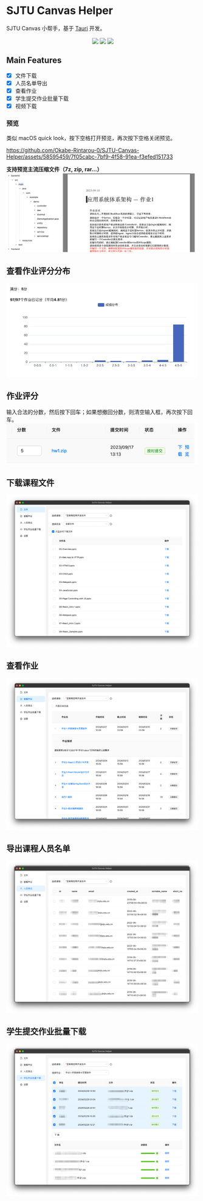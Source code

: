 # SJTU Canvas Helper

SJTU Canvas 小帮手，基于 [Tauri](https://tauri.app/) 开发。

<div align="center">
  <img align="center" src="https://img.shields.io/badge/rust-1.75-blue" alt="">
  <img align="center" src="https://img.shields.io/github/stars/Okabe-Rintarou-0/SJTU-Canvas-Helper" /> 
  <img align="center" src="https://img.shields.io/github/v/release/Okabe-Rintarou-0/SJTU-Canvas-Helper?include_prereleases" /> 
  <img align="center" src="https://img.shields.io/github/downloads/Okabe-Rintarou-0/SJTU-Canvas-Helper/total" />
</div>

## Main Features
+ [x] 文件下载
+ [x] 人员名单导出
+ [x] 查看作业
+ [x] 学生提交作业批量下载
+ [x] 视频下载

### 预览

类似 macOS quick look，按下空格打开预览，再次按下空格关闭预览。

https://github.com/Okabe-Rintarou-0/SJTU-Canvas-Helper/assets/58595459/7f05cabc-7bf9-4f58-91ea-f3efed151733

**支持预览主流压缩文件（7z, zip, rar...）**
![](./images/preview_zip.png)
## 查看作业评分分布
  
![](./images/distributions.png)
  
## 作业评分
  
输入合法的分数，然后按下回车；如果想撤回分数，则清空输入框，再次按下回车。
![](./images/grade.png)

## 下载课程文件
  
![](./images/download_course_files.png)
  
## 查看作业
  
![](./images/assignments.png)

## 导出课程人员名单
  
![](./images/export_users.png)
  
## 学生提交作业批量下载

![](./images/submissions.png)
